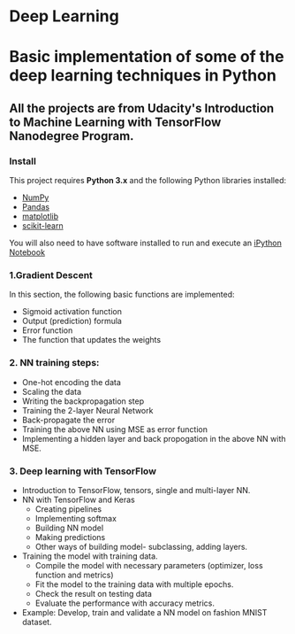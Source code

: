 # Deep Learning
# Basic implementation of some of the deep learning techniques in Python
## All the projects are from Udacity's Introduction to Machine Learning with TensorFlow Nanodegree Program.

### Install

This project requires **Python 3.x** and the following Python libraries installed:

- [NumPy](http://www.numpy.org/)
- [Pandas](http://pandas.pydata.org)
- [matplotlib](http://matplotlib.org/)
- [scikit-learn](http://scikit-learn.org/stable/)

You will also need to have software installed to run and execute an [iPython Notebook](http://ipython.org/notebook.html)

### 1.Gradient Descent

In this section, the following basic functions are implemented:

- Sigmoid activation function
- Output (prediction) formula
- Error function
- The function that updates the weights


### 2. NN training steps:

- One-hot encoding the data
- Scaling the data
- Writing the backpropagation step
- Training the 2-layer Neural Network
- Back-propagate the error
- Training the above NN using MSE as error function
- Implementing a hidden layer and back propogation in the above NN with MSE.


### 3. Deep learning with TensorFlow
- Introduction to TensorFlow, tensors, single and multi-layer NN.
- NN with TensorFlow and Keras
	- Creating pipelines
	- Implementing softmax
	- Building NN model
	- Making predictions
	- Other ways of building model- subclassing, adding layers.
- Training the model with training data.
	- Compile the model with necessary parameters (optimizer, loss function and metrics)
	- Fit the model to the training data with multiple epochs.
	- Check the result on testing data
	- Evaluate the performance with accuracy metrics.
- Example: Develop, train and validate a NN model on fashion MNIST dataset.

